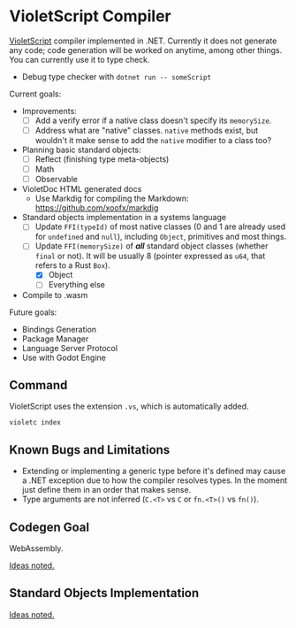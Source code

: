 # VioletScript Compiler

[VioletScript](https://violetscript.github.io) compiler implemented in .NET. Currently it does not generate any code; code generation will be worked on anytime, among other things. You can currently use it to type check.

- Debug type checker with `dotnet run -- someScript`

Current goals:

- Improvements:
  - [ ] Add a verify error if a native class doesn't specify its `memorySize`.
  - [ ] Address what are "native" classes. `native` methods exist, but wouldn't it make sense to add the `native` modifier to a class too?
- Planning basic standard objects:
  - [ ] Reflect (finishing type meta-objects)
  - [ ] Math
  - [ ] Observable
- VioletDoc HTML generated docs
  - Use Markdig for compiling the Markdown: https://github.com/xoofx/markdig
- Standard objects implementation in a systems language
  - [ ] Update `FFI(typeId)` of most native classes (0 and 1 are already used for `undefined` and `null`), including `Object`, primitives and most things.
  - [ ] Update `FFI(memorySize)` of _**all**_ standard object classes (whether `final` or not). It will be usually 8 (pointer expressed as `u64`, that refers to a Rust `Box`).
    - [x] Object
    - [ ] Everything else
- Compile to .wasm

Future goals:

- Bindings Generation
- Package Manager
- Language Server Protocol
- Use with Godot Engine

## Command

VioletScript uses the extension `.vs`, which is automatically added.

```
violetc index
```

## Known Bugs and Limitations

- Extending or implementing a generic type before it's defined may cause a .NET exception due to how the compiler resolves types. In the moment just define them in an order that makes sense.
- Type arguments are not inferred (`C.<T>` vs `C` or `fn.<T>()` vs `fn()`).

## Codegen Goal

WebAssembly.

[Ideas noted.](./wasm-target.md)

## Standard Objects Implementation

[Ideas noted.](./standard-implementation)